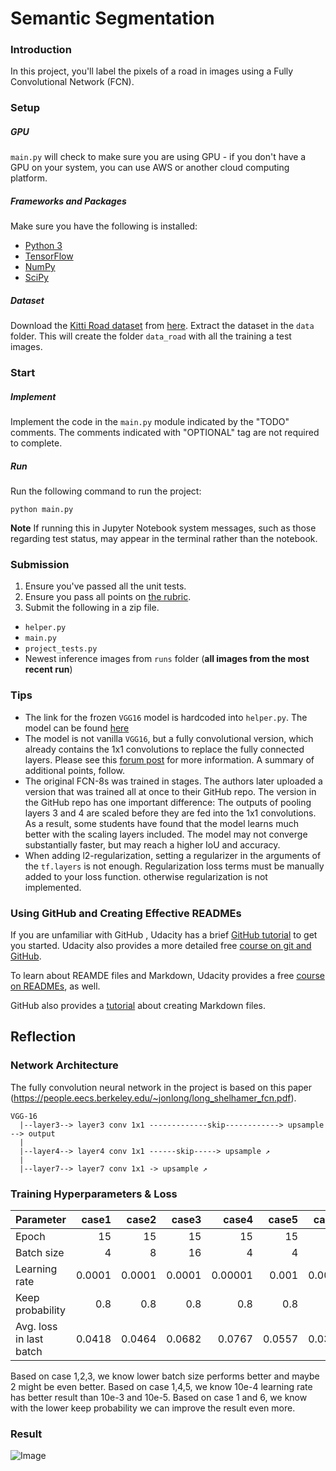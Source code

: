 # Semantic Segmentation
### Introduction
In this project, you'll label the pixels of a road in images using a Fully Convolutional Network (FCN).

### Setup
##### GPU
`main.py` will check to make sure you are using GPU - if you don't have a GPU on your system, you can use AWS or another cloud computing platform.
##### Frameworks and Packages
Make sure you have the following is installed:
 - [Python 3](https://www.python.org/)
 - [TensorFlow](https://www.tensorflow.org/)
 - [NumPy](http://www.numpy.org/)
 - [SciPy](https://www.scipy.org/)
##### Dataset
Download the [Kitti Road dataset](http://www.cvlibs.net/datasets/kitti/eval_road.php) from [here](http://www.cvlibs.net/download.php?file=data_road.zip).  Extract the dataset in the `data` folder.  This will create the folder `data_road` with all the training a test images.

### Start
##### Implement
Implement the code in the `main.py` module indicated by the "TODO" comments.
The comments indicated with "OPTIONAL" tag are not required to complete.
##### Run
Run the following command to run the project:
```
python main.py
```
**Note** If running this in Jupyter Notebook system messages, such as those regarding test status, may appear in the terminal rather than the notebook.

### Submission
1. Ensure you've passed all the unit tests.
2. Ensure you pass all points on [the rubric](https://review.udacity.com/#!/rubrics/989/view).
3. Submit the following in a zip file.
 - `helper.py`
 - `main.py`
 - `project_tests.py`
 - Newest inference images from `runs` folder  (**all images from the most recent run**)

 ### Tips
- The link for the frozen `VGG16` model is hardcoded into `helper.py`.  The model can be found [here](https://s3-us-west-1.amazonaws.com/udacity-selfdrivingcar/vgg.zip)
- The model is not vanilla `VGG16`, but a fully convolutional version, which already contains the 1x1 convolutions to replace the fully connected layers. Please see this [forum post](https://discussions.udacity.com/t/here-is-some-advice-and-clarifications-about-the-semantic-segmentation-project/403100/8?u=subodh.malgonde) for more information.  A summary of additional points, follow.
- The original FCN-8s was trained in stages. The authors later uploaded a version that was trained all at once to their GitHub repo.  The version in the GitHub repo has one important difference: The outputs of pooling layers 3 and 4 are scaled before they are fed into the 1x1 convolutions.  As a result, some students have found that the model learns much better with the scaling layers included. The model may not converge substantially faster, but may reach a higher IoU and accuracy.
- When adding l2-regularization, setting a regularizer in the arguments of the `tf.layers` is not enough. Regularization loss terms must be manually added to your loss function. otherwise regularization is not implemented.

### Using GitHub and Creating Effective READMEs
If you are unfamiliar with GitHub , Udacity has a brief [GitHub tutorial](http://blog.udacity.com/2015/06/a-beginners-git-github-tutorial.html) to get you started. Udacity also provides a more detailed free [course on git and GitHub](https://www.udacity.com/course/how-to-use-git-and-github--ud775).

To learn about REAMDE files and Markdown, Udacity provides a free [course on READMEs](https://www.udacity.com/courses/ud777), as well.

GitHub also provides a [tutorial](https://guides.github.com/features/mastering-markdown/) about creating Markdown files.

## Reflection

### Network Architecture
The fully convolution neural network in the project is based on this paper (https://people.eecs.berkeley.edu/~jonlong/long_shelhamer_fcn.pdf).
```
VGG-16
  |--layer3--> layer3 conv 1x1 -------------skip------------> upsample --> output
  |
  |--layer4--> layer4 conv 1x1 ------skip-----> upsample ↗
  |
  |--layer7--> layer7 conv 1x1 -> upsample ↗
```

### Training Hyperparameters & Loss
|Parameter              |case1 |case2 |case3 |case4  |case5|case6 |
|:----------------------|-----:|-----:|-----:|------:|----:|-----:|
|Epoch                  |    15|    15|    15|     15|   15|    15|
|Batch size             |     4|     8|    16|      4|    4|     4|
|Learning rate          |0.0001|0.0001|0.0001|0.00001|0.001|0.0001|
|Keep probability       |   0.8|   0.8|   0.8|    0.8|  0.8|   0.5|
|Avg. loss in last batch|0.0418|0.0464|0.0682|0.0767|0.0557|0.0352|

Based on case 1,2,3, we know lower batch size performs better and maybe 2 might be even better.
Based on case 1,4,5, we know 10e-4 learning rate has better result than 10e-3 and 10e-5.
Based on case 1 and 6, we know with the lower keep probability we can improve the result even more.

### Result
![Image](./result.gif)

